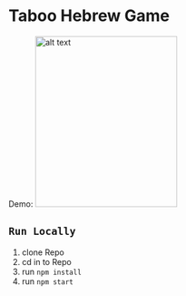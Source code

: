 # Taboo Hebrew Game

Demo:
<img src="https://user-images.githubusercontent.com/21170255/133311460-2df464ef-d197-430e-8577-5c6ca6c23fc8.jpg" alt="alt text" width="250" height="300">


## `Run Locally`

1) clone Repo
2) cd in to Repo
3) run `npm install`
4) run `npm start`